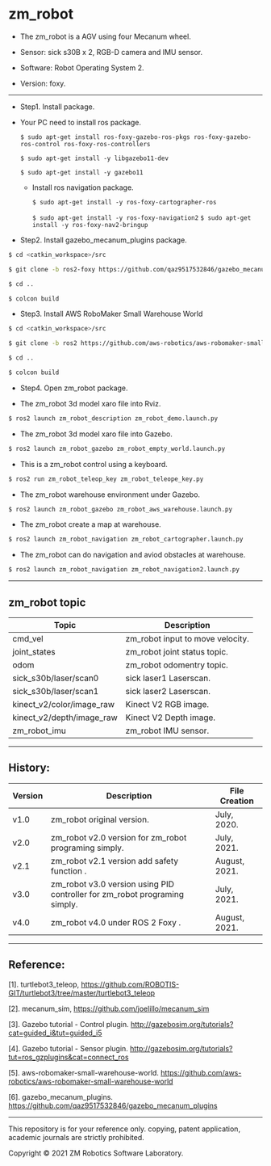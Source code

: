 # zm_robot
- The zm_robot is a AGV using four Mecanum wheel.

- Sensor: sick s30B x 2, RGB-D camera and IMU sensor.

- Software: Robot Operating System 2.

- Version: foxy.

------

-  Step1. Install package.

- Your PC need to install ros package.

    ``` $ sudo apt-get install ros-foxy-gazebo-ros-pkgs ros-foxy-gazebo-ros-control ros-foxy-ros-controllers ```

    ``` $ sudo apt-get install -y libgazebo11-dev ```
    
    ``` $ sudo apt-get install -y gazebo11 ```

  - Install ros navigation package.

    ``` $ sudo apt-get install -y ros-foxy-cartographer-ros ```
  
    ``` $ sudo apt-get install -y ros-foxy-navigation2 ```
    ``` $ sudo apt-get install -y ros-foxy-nav2-bringup ```

- Step2. Install gazebo_mecanum_plugins package.

``` bash
$ cd <catkin_workspace>/src
```

``` bash
$ git clone -b ros2-foxy https://github.com/qaz9517532846/gazebo_mecanum_plugins.git
```

``` bash
$ cd ..
```

``` bash
$ colcon build
```

- Step3. Install AWS RoboMaker Small Warehouse World

``` bash
$ cd <catkin_workspace>/src
```

``` bash
$ git clone -b ros2 https://github.com/aws-robotics/aws-robomaker-small-warehouse-world
```

``` bash
$ cd ..
```

``` bash
$ colcon build
```

- Step4. Open zm_robot package.

- The zm_robot 3d model xaro file into Rviz.

``` bash
$ ros2 launch zm_robot_description zm_robot_demo.launch.py
```

- The zm_robot 3d model xaro file into Gazebo.

``` bash
$ ros2 launch zm_robot_gazebo zm_robot_empty_world.launch.py
```

- This is a zm_robot control using a keyboard.

``` bash
$ ros2 run zm_robot_teleop_key zm_robot_teleope_key.py
```

- The zm_robot warehouse environment under Gazebo.

``` bash
$ ros2 launch zm_robot_gazebo zm_robot_aws_warehouse.launch.py
```

- The zm_robot create a map at warehouse.

``` bash
$ ros2 launch zm_robot_navigation zm_robot_cartographer.launch.py
```

- The zm_robot can do navigation and aviod obstacles at warehouse.

``` bash
$ ros2 launch zm_robot_navigation zm_robot_navigation2.launch.py
```

------

## zm_robot topic

| Topic                              | Description                                                       |
| ---                                | ---                                                               | 
| cmd_vel                            | zm_robot input to move velocity.                                  |
| joint_states                       | zm_robot joint status topic.                                      |
| odom                               | zm_robot odomentry topic.                                         |
| sick_s30b/laser/scan0              | sick laser1 Laserscan.                                            |
| sick_s30b/laser/scan1              | sick laser2 Laserscan.                                            |
| kinect_v2/color/image_raw          | Kinect V2 RGB image.                                              |
| kinect_v2/depth/image_raw          | Kinect V2 Depth image.                                            |
| zm_robot_imu                       | zm_robot IMU sensor.                                              ||

------


## History:

| Version        | Description                                                                 | File Creation |
| ---            | ---                                                                         | ---           |
| v1.0           | zm_robot original version.                                                  | July, 2020.   |
| v2.0           | zm_robot v2.0 version for zm_robot programing simply.                       | July, 2021.   |
| v2.1           | zm_robot v2.1 version add safety function           .                       | August, 2021. |
| v3.0           | zm_robot v3.0 version using PID controller for zm_robot programing simply.  | July, 2021.   |
| v4.0           | zm_robot v4.0 under ROS 2 Foxy                      .                       | August, 2021. ||

------

## Reference:

[1]. turtlebot3_teleop, https://github.com/ROBOTIS-GIT/turtlebot3/tree/master/turtlebot3_teleop

[2]. mecanum_sim, https://github.com/joelillo/mecanum_sim

[3]. Gazebo tutorial - Control plugin. http://gazebosim.org/tutorials?cat=guided_i&tut=guided_i5

[4]. Gazebo tutorial - Sensor plugin. http://gazebosim.org/tutorials?tut=ros_gzplugins&cat=connect_ros

[5]. aws-robomaker-small-warehouse-world. https://github.com/aws-robotics/aws-robomaker-small-warehouse-world

[6]. gazebo_mecanum_plugins. https://github.com/qaz9517532846/gazebo_mecanum_plugins

------

This repository is for your reference only. copying, patent application, academic journals are strictly prohibited.

Copyright © 2021 ZM Robotics Software Laboratory.
